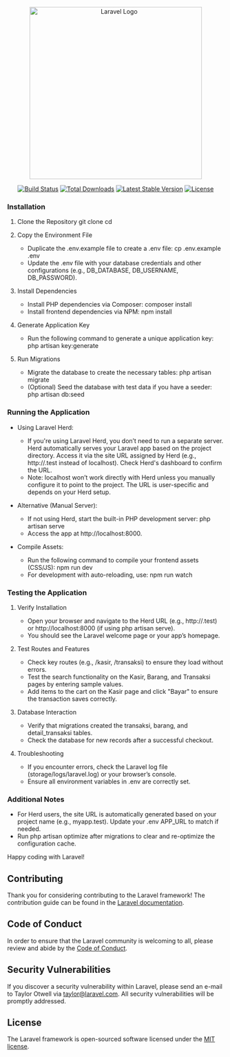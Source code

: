 <p align="center"><a href="https://laravel.com" target="_blank"><img src="https://raw.githubusercontent.com/laravel/art/master/logo-lockup/5%20SVG/2%20CMYK/1%20Full%20Color/laravel-logolockup-cmyk-red.svg" width="400" alt="Laravel Logo"></a></p>

<p align="center">
<a href="https://github.com/laravel/framework/actions"><img src="https://github.com/laravel/framework/workflows/tests/badge.svg" alt="Build Status"></a>
<a href="https://packagist.org/packages/laravel/framework"><img src="https://img.shields.io/packagist/dt/laravel/framework" alt="Total Downloads"></a>
<a href="https://packagist.org/packages/laravel/framework"><img src="https://img.shields.io/packagist/v/laravel/framework" alt="Latest Stable Version"></a>
<a href="https://packagist.org/packages/laravel/framework"><img src="https://img.shields.io/packagist/l/laravel/framework" alt="License"></a>
</p>

### Installation

1. Clone the Repository
   git clone <repository-url>
   cd <repository-name>

2. Copy the Environment File
   - Duplicate the .env.example file to create a .env file:
   cp .env.example .env
   - Update the .env file with your database credentials and other configurations (e.g., DB_DATABASE, DB_USERNAME, DB_PASSWORD).

3. Install Dependencies
   - Install PHP dependencies via Composer:
   composer install
   - Install frontend dependencies via NPM:
   npm install

4. Generate Application Key
   - Run the following command to generate a unique application key:
   php artisan key:generate

5. Run Migrations
   - Migrate the database to create the necessary tables:
   php artisan migrate
   - (Optional) Seed the database with test data if you have a seeder:
   php artisan db:seed

### Running the Application

- Using Laravel Herd:
  - If you're using Laravel Herd, you don’t need to run a separate server. Herd automatically serves your Laravel app based on the project directory. Access it via the site URL assigned by Herd (e.g., http://<project-name>.test instead of localhost). Check Herd's dashboard to confirm the URL.
  - Note: localhost won’t work directly with Herd unless you manually configure it to point to the project. The URL is user-specific and depends on your Herd setup.

- Alternative (Manual Server):
  - If not using Herd, start the built-in PHP development server:
  php artisan serve
  - Access the app at http://localhost:8000.

- Compile Assets:
  - Run the following command to compile your frontend assets (CSS/JS):
  npm run dev
  - For development with auto-reloading, use:
  npm run watch

### Testing the Application

1. Verify Installation
   - Open your browser and navigate to the Herd URL (e.g., http://<project-name>.test) or http://localhost:8000 (if using php artisan serve).
   - You should see the Laravel welcome page or your app’s homepage.

2. Test Routes and Features
   - Check key routes (e.g., /kasir, /transaksi) to ensure they load without errors.
   - Test the search functionality on the Kasir, Barang, and Transaksi pages by entering sample values.
   - Add items to the cart on the Kasir page and click "Bayar" to ensure the transaction saves correctly.

3. Database Interaction
   - Verify that migrations created the transaksi, barang, and detail_transaksi tables.
   - Check the database for new records after a successful checkout.

4. Troubleshooting
   - If you encounter errors, check the Laravel log file (storage/logs/laravel.log) or your browser’s console.
   - Ensure all environment variables in .env are correctly set.

### Additional Notes
- For Herd users, the site URL is automatically generated based on your project name (e.g., myapp.test). Update your .env APP_URL to match if needed.
- Run php artisan optimize after migrations to clear and re-optimize the configuration cache.

Happy coding with Laravel!

## Contributing

Thank you for considering contributing to the Laravel framework! The contribution guide can be found in the [Laravel documentation](https://laravel.com/docs/contributions).

## Code of Conduct

In order to ensure that the Laravel community is welcoming to all, please review and abide by the [Code of Conduct](https://laravel.com/docs/contributions#code-of-conduct).

## Security Vulnerabilities

If you discover a security vulnerability within Laravel, please send an e-mail to Taylor Otwell via [taylor@laravel.com](mailto:taylor@laravel.com). All security vulnerabilities will be promptly addressed.

## License

The Laravel framework is open-sourced software licensed under the [MIT license](https://opensource.org/licenses/MIT).
